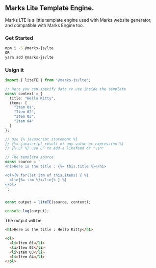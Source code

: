 ## Marks Lite Template Engine. 
Marks LTE is a little template engine used with Marks website generator, and compatible with Marks Engine too.

### Get Started
```bash 
npm i -S @marks-js/lte
OR
yarn add @marks-js/lte
```

### Usign it
```typescript
import { liteTE } from "@marks-js/lte";

// Here you can specify data to use inside the template
const context = {
  title: "Hello Kitty",
  items: [
    "Item 01",
    "Item 02",
    "Item 03",
    "Item 04"
  ]
};

// Use {% javascript statement %}
// {%= javascript result of any value or expression %}
// {% LF %} use LF to add a linefeed or "\\n"

// The template source
const source = `
<h1>Here is the title : {%= this.title %}</h1>

<ol>{% for(let itm of this.items) { %}
  <li>{%= itm %}</li>{% } %}
</ol>
`;


const output = liteTE(source, context);

console.log(output);
```

The output will be 
```html
<h1>Here is the title : Hello Kitty</h1>

<ol>
  <li>Item 01</li>
  <li>Item 02</li>
  <li>Item 03</li>
  <li>Item 04</li>
</ol>
```